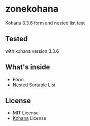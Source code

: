# zonekohana
Kohana 3.3.6 form and nested list test

Tested 
----------------
with kohana version 3.3.6

What's inside
----------------
* Form
* Nested Sortable List

License
-------
* MIT License
* [Kohana](http://kohanaframework.org/) License